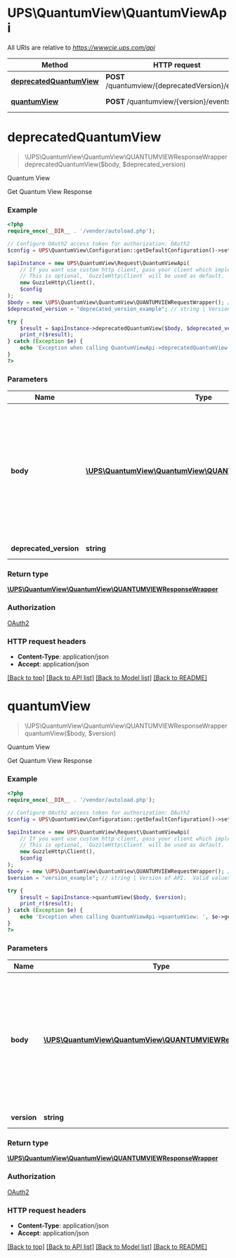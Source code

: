 # UPS\QuantumView\QuantumViewApi

All URIs are relative to *https://wwwcie.ups.com/api*

Method | HTTP request | Description
------------- | ------------- | -------------
[**deprecatedQuantumView**](QuantumViewApi.md#deprecatedquantumview) | **POST** /quantumview/{deprecatedVersion}/events | Quantum View
[**quantumView**](QuantumViewApi.md#quantumview) | **POST** /quantumview/{version}/events | Quantum View

# **deprecatedQuantumView**
> \UPS\QuantumView\QuantumView\QUANTUMVIEWResponseWrapper deprecatedQuantumView($body, $deprecated_version)

Quantum View

Get Quantum View Response

### Example
```php
<?php
require_once(__DIR__ . '/vendor/autoload.php');

// Configure OAuth2 access token for authorization: OAuth2
$config = UPS\QuantumView\Configuration::getDefaultConfiguration()->setAccessToken('YOUR_ACCESS_TOKEN');

$apiInstance = new UPS\QuantumView\Request\QuantumViewApi(
    // If you want use custom http client, pass your client which implements `GuzzleHttp\ClientInterface`.
    // This is optional, `GuzzleHttp\Client` will be used as default.
    new GuzzleHttp\Client(),
    $config
);
$body = new \UPS\QuantumView\QuantumView\QUANTUMVIEWRequestWrapper(); // \UPS\QuantumView\QuantumView\QUANTUMVIEWRequestWrapper | Generate sample code for popular API requests by selecting an example below. To view a full sample request and response, first click \"Authorize\" and enter your application credentials, then populate the required parameters above and click \"Try it out\".
$deprecated_version = "deprecated_version_example"; // string | Version of API.  Valid values: - v1

try {
    $result = $apiInstance->deprecatedQuantumView($body, $deprecated_version);
    print_r($result);
} catch (Exception $e) {
    echo 'Exception when calling QuantumViewApi->deprecatedQuantumView: ', $e->getMessage(), PHP_EOL;
}
?>
```

### Parameters

Name | Type | Description  | Notes
------------- | ------------- | ------------- | -------------
 **body** | [**\UPS\QuantumView\QuantumView\QUANTUMVIEWRequestWrapper**](../Model/QUANTUMVIEWRequestWrapper.md)| Generate sample code for popular API requests by selecting an example below. To view a full sample request and response, first click \&quot;Authorize\&quot; and enter your application credentials, then populate the required parameters above and click \&quot;Try it out\&quot;. |
 **deprecated_version** | **string**| Version of API.  Valid values: - v1 |

### Return type

[**\UPS\QuantumView\QuantumView\QUANTUMVIEWResponseWrapper**](../Model/QUANTUMVIEWResponseWrapper.md)

### Authorization

[OAuth2](../../README.md#OAuth2)

### HTTP request headers

 - **Content-Type**: application/json
 - **Accept**: application/json

[[Back to top]](#) [[Back to API list]](../../README.md#documentation-for-api-endpoints) [[Back to Model list]](../../README.md#documentation-for-models) [[Back to README]](../../README.md)

# **quantumView**
> \UPS\QuantumView\QuantumView\QUANTUMVIEWResponseWrapper quantumView($body, $version)

Quantum View

Get Quantum View Response

### Example
```php
<?php
require_once(__DIR__ . '/vendor/autoload.php');

// Configure OAuth2 access token for authorization: OAuth2
$config = UPS\QuantumView\Configuration::getDefaultConfiguration()->setAccessToken('YOUR_ACCESS_TOKEN');

$apiInstance = new UPS\QuantumView\Request\QuantumViewApi(
    // If you want use custom http client, pass your client which implements `GuzzleHttp\ClientInterface`.
    // This is optional, `GuzzleHttp\Client` will be used as default.
    new GuzzleHttp\Client(),
    $config
);
$body = new \UPS\QuantumView\QuantumView\QUANTUMVIEWRequestWrapper(); // \UPS\QuantumView\QuantumView\QUANTUMVIEWRequestWrapper | Generate sample code for popular API requests by selecting an example below. To view a full sample request and response, first click \"Authorize\" and enter your application credentials, then populate the required parameters above and click \"Try it out\".
$version = "version_example"; // string | Version of API.  Valid values: - v3

try {
    $result = $apiInstance->quantumView($body, $version);
    print_r($result);
} catch (Exception $e) {
    echo 'Exception when calling QuantumViewApi->quantumView: ', $e->getMessage(), PHP_EOL;
}
?>
```

### Parameters

Name | Type | Description  | Notes
------------- | ------------- | ------------- | -------------
 **body** | [**\UPS\QuantumView\QuantumView\QUANTUMVIEWRequestWrapper**](../Model/QUANTUMVIEWRequestWrapper.md)| Generate sample code for popular API requests by selecting an example below. To view a full sample request and response, first click \&quot;Authorize\&quot; and enter your application credentials, then populate the required parameters above and click \&quot;Try it out\&quot;. |
 **version** | **string**| Version of API.  Valid values: - v3 |

### Return type

[**\UPS\QuantumView\QuantumView\QUANTUMVIEWResponseWrapper**](../Model/QUANTUMVIEWResponseWrapper.md)

### Authorization

[OAuth2](../../README.md#OAuth2)

### HTTP request headers

 - **Content-Type**: application/json
 - **Accept**: application/json

[[Back to top]](#) [[Back to API list]](../../README.md#documentation-for-api-endpoints) [[Back to Model list]](../../README.md#documentation-for-models) [[Back to README]](../../README.md)

